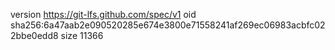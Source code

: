 version https://git-lfs.github.com/spec/v1
oid sha256:6a47aab2e090520285e674e3800e71558241af269ec06983acbfc022bbe0edd8
size 11366
